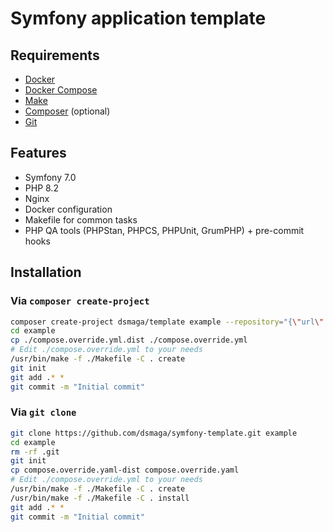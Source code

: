 # Symfony application template

## Requirements
- [Docker](https://docs.docker.com/get-docker/)
- [Docker Compose](https://docs.docker.com/compose/install/)
- [Make](https://www.gnu.org/software/make/)
- [Composer](https://getcomposer.org/) (optional)
- [Git](https://git-scm.com/)

## Features
- Symfony 7.0
- PHP 8.2
- Nginx
- Docker configuration
- Makefile for common tasks
- PHP QA tools (PHPStan, PHPCS, PHPUnit, GrumPHP) + pre-commit hooks

## Installation

### Via `composer create-project`

```bash
composer create-project dsmaga/template example --repository="{\"url\": \"https://github.com/dsmaga/symfony-template.git\", \"type\": \"vcs\"}" --stability=dev
cd example
cp ./compose.override.yml.dist ./compose.override.yml
# Edit ./compose.override.yml to your needs
/usr/bin/make -f ./Makefile -C . create
git init
git add .* *
git commit -m "Initial commit"
```

### Via `git clone`

```bash
git clone https://github.com/dsmaga/symfony-template.git example
cd example
rm -rf .git
git init
cp compose.override.yaml-dist compose.override.yaml
# Edit ./compose.override.yml to your needs
/usr/bin/make -f ./Makefile -C . create
/usr/bin/make -f ./Makefile -C . install
git add .* *
git commit -m "Initial commit"
``` 

